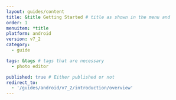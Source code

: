 ```yaml
---
layout: guides/content
title: &title Getting Started # title as shown in the menu and 
order: 1
menuitem: *title
platform: android
version: v7_2
category: 
  - guide

tags: &tags # tags that are necessary
  - photo editor

published: true # Either published or not 
redirect_to:
  - '/guides/android/v7_2/introduction/overview'
---
```

